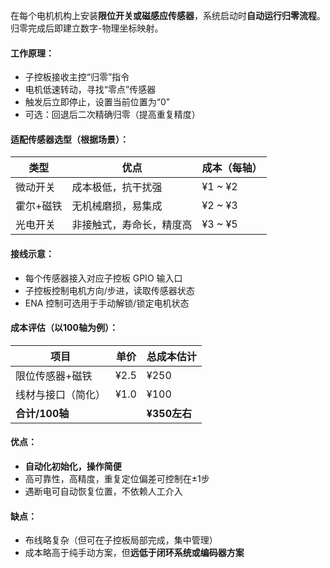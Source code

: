 
在每个电机机构上安装**限位开关或磁感应传感器**，系统启动时**自动运行归零流程**。归零完成后即建立数字-物理坐标映射。

#### 工作原理：

* 子控板接收主控“归零”指令
* 电机低速转动，寻找“零点”传感器
* 触发后立即停止，设置当前位置为“0”
* 可选：回退后二次精确归零（提高重复精度）

#### 适配传感器选型（根据场景）：

| 类型    | 优点           | 成本（每轴）   |
| ----- | ------------ | -------- |
| 微动开关  | 成本极低，抗干扰强    | ¥1 \~ ¥2 |
| 霍尔+磁铁 | 无机械磨损，易集成    | ¥2 \~ ¥3 |
| 光电开关  | 非接触式，寿命长，精度高 | ¥3 \~ ¥5 |

#### 接线示意：

* 每个传感器接入对应子控板 GPIO 输入口
* 子控板控制电机方向/步进，读取传感器状态
* ENA 控制可选用于手动解锁/锁定电机状态

#### 成本评估（以100轴为例）：

| 项目          | 单价   | 总成本估计      |
| ----------- | ---- | ---------- |
| 限位传感器+磁铁    | ¥2.5 | ¥250       |
| 线材与接口（简化）   | ¥1.0 | ¥100       |
| **合计/100轴** |      | **¥350左右** |

#### 优点：

* **自动化初始化，操作简便**
* 高可靠性，高精度，重复定位偏差可控制在±1步
* 遇断电可自动恢复位置，不依赖人工介入

#### 缺点：

* 布线略复杂（但可在子控板局部完成，集中管理）
* 成本略高于纯手动方案，但**远低于闭环系统或编码器方案**
